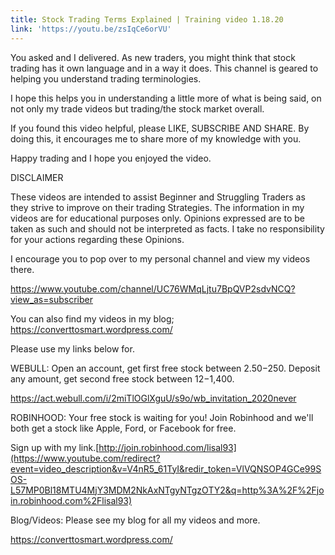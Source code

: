 ```yaml
---
title: Stock Trading Terms Explained | Training video 1.18.20
link: 'https://youtu.be/zsIqCe6orVU'
---
```

You asked and I delivered. As new traders, you might think that stock trading has it own language and in a way it does. This channel is geared to helping you understand trading terminologies.

I hope this helps you in understanding a little more of what is being said, on not only my trade videos but trading/the stock market overall. 

If you found this video helpful, please LIKE, SUBSCRIBE AND SHARE. By doing this, it encourages me to share more of my knowledge with you. 

Happy trading and I hope you enjoyed the video.



DISCLAIMER

These videos are intended to assist Beginner and Struggling Traders as they strive to improve on their trading Strategies. The information in my videos are for educational purposes only. Opinions expressed are to be taken as such and should not be interpreted as facts. I take no responsibility for your actions regarding these Opinions.

I encourage you to pop over to my personal channel and view my videos there.

<https://www.youtube.com/channel/UC76WMqLjtu7BpQVP2sdvNCQ?view_as=subscriber>

You can also find my videos in my blog; <https://converttosmart.wordpress.com/>

Please use my links below for.

WEBULL: Open an account, get first free stock between $2.50-$250. Deposit any amount, get second free stock between $12-$1,400.

<https://act.webull.com/i/2miTlOGlXguU/s9o/wb_invitation_2020never>

ROBINHOOD: Your free stock is waiting for you! Join Robinhood and we'll both get a stock like Apple, Ford, or Facebook for free.

Sign up with my link.[http://join.robinhood.com/lisal93](https://www.youtube.com/redirect?event=video_description&v=V4nR5_61TyI&redir_token=VlVQNSOP4GCe99SOS-L57MP0Bl18MTU4MjY3MDM2NkAxNTgyNTgzOTY2&q=http%3A%2F%2Fjoin.robinhood.com%2Flisal93)

Blog/Videos: Please see my blog for all my videos and more.

<https://converttosmart.wordpress.com/>